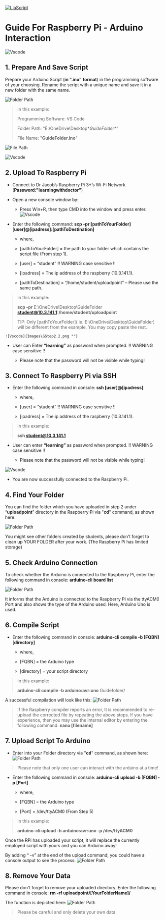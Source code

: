 
[![LiaScript](https://raw.githubusercontent.com/LiaScript/LiaScript/master/badges/course.svg)](https://liascript.github.io/course/?https://raw.githubusercontent.com/Mr-Nair/Hiwi-Arduino/main/Guide.md)

# Guide For Raspberry Pi - Arduino Interaction  
![Vscode](Images\Arduino_Uno.jpg "")

## 1. Prepare And Save Script

Prepare your Arduino Script (**in ".ino" format**) in the programming software of your choosing. Rename the script with a unique name and save it in a new folder with the same name. 

![Folder Path](Images\GStep1.2.png "")

> In this example:    
>
> Programming Software: VS Code
>
> Folder Path: “E:\OneDrive\Desktop\**GuideFolder**” 
>
> File Name: "**GuideFolder.ino**"

![File Path](Images\GStep1.3.png "")

![Vscode](Images\GStep1.1.png "")

## 2. Upload To Raspberry Pi

* Connect to Dr Jacob’s Raspberry Pi 3+’s Wi-Fi Network. (**Password:"learningwithdoctor"**)
* Open a new console window by: 

    * Press Win+R, then type CMD into the window and press enter.
  ![Vscode](Images\GStep2.png "")  

* Enter the following command: **scp -pr [pathToYourFolder] [user]@[ipadress]:[pathToDestination]** 

    * where,

    * [pathToYourFolder] = the path to your folder which contains the script file (From step 1).
    * [user] = “student” !! WARNING case sensitive !! 
    * [ipadress] = The ip address of the raspberry (10.3.141.1).
    * [pathToDestination] = “/home/student/uploadpoint” – Please use the same path.  

> In this example:
> 
> **scp -pr** E:\OneDrive\Desktop\GuideFolder **student@10.3.141.1:/home/student/uploadpoint** 
>
> TIP: Only [pathToYourFolder]( ie. E:\OneDrive\Desktop\GuideFolder) will be different from the example, You may copy paste the rest.

    ![Vscode](Images\GStep2.2.png "") 

* User can Enter **“learning”** as password when prompted. !! WARNING case sensitive !!

    * Please note that the password will not be visible while typing!

## 3. Connect To Raspberry Pi via SSH

* Enter the following command in console: **ssh [user]@[ipadress]**

    * where,

    * [user] = “student” !! WARNING case sensitive !! 
    * [ipadress] = The ip address of the raspberry (10.3.141.1).


> In this example:
> 
> **ssh student@10.3.141.1**

* User can enter **“learning”** as password when prompted. !! WARNING case sensitive !!

    * Please note that the password will not be visible while typing!

![Vscode](Images\GStep3.png "")

* You are now successfully connected to the Raspberry Pi.

## 4. Find Your Folder 

You can find the folder which you have uploaded in step 2 under “**uploadpoint**” directory in the Raspberry Pi via "**cd**" command, as shown here:

![Folder Path](Images\GStep4.png "")

You might see other folders created by students, please don't forget to clean up YOUR FOLDER after your work. (The Raspberry Pi has limited storage) 

## 5. Check Arduino Connection

To check whether the Arduino is connected to the Raspberry Pi, enter the following command in console: **arduino-cli board list**

![Folder Path](Images\GStep5.png "")

It informs that the Arduino is connected to the Raspberry Pi via the ttyACM0 Port and also shows the type of the Arduino used. Here, Arduino Uno is used.

## 6. Compile Script

* Enter the following command in console: **arduino-cli compile -b [FQBN] [directory]** 

    * where,

    * [FQBN] = the Arduino type 
    * [directory] = your script directory 

> In this example:
> 
> **arduino-cli compile -b arduino:avr:uno** Guidefolder/ 

A successful compilation will look like this: 
![Folder Path](Images\GStep6.png "")

> If the Raspberry compiler reports an error, It is recommended to re-upload the corrected file by repeating the above steps. If you have experience, then you may use the internal editor by entering the following command: **nano [filename]** 

## 7. Upload Script To Arduino

* Enter into your Folder directory via "**cd**" command, as shown here:
![Folder Path](Images\GStep7.1.png "")

> Please note that only one user can interact with the arduino at a time!

* Enter the following command in console: **arduino-cli upload -b [FQBN] -p [Port]** 

    * where,

    * [FQBN] = the Arduino type 
    * [Port] = /dev/ttyACM0 (From Step 5) 

> In this example:
> 
> **arduino-cli upload -b arduino:avr:uno -p /dev/ttyACM0** 

Once the RPi has uploaded your script, it will replace the currently employed script with yours and you can Arduino away!

By adding “ -v” at the end of the upload command, you could have a console output to see the process.
![Folder Path](Images\GStep7.2.png "")

## 8. Remove Your Data

Please don't forget to remove your uploaded directory. Enter the following command in console: **rm -rf uploadpoint/[YourFolderName]/**

The function is depicted here:
![Folder Path](Images\GStep8.png "")

> Please be careful and only delete your own data.

